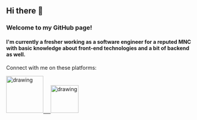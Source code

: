 ## Hi there 👋 


### Welcome to my GitHub page!

#### I'm currently a fresher working as a software engineer for a reputed MNC with basic knowledge about front-end technologies and a bit of backend as well. 

Connect with me on these platforms:

<a href="https://www.linkedin.com/in/pritam-aich-05b7551b4/"><img src="https://res.cloudinary.com/importdata/image/upload/v1595012354/linkedin_t9qiwy.png" alt="drawing" width="100"/> &nbsp;&nbsp;&nbsp;&nbsp;<a href="https://www.kaggle.com/pritamaich"><img src="https://res.cloudinary.com/importdata/image/upload/v1595012924/kaggle_ksaktb.png" alt="drawing" width="75"/>

